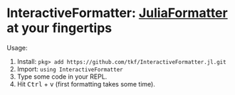 # InteractiveFormatter: [JuliaFormatter](https://github.com/domluna/JuliaFormatter.jl) at your fingertips

Usage:

1. Install: `pkg> add https://github.com/tkf/InteractiveFormatter.jl.git`
2. Import: `using InteractiveFormatter`
3. Type some code in your REPL.
4. Hit <kbd>Ctrl</kbd> + <kbd>v</kbd> (first formatting takes some time).
